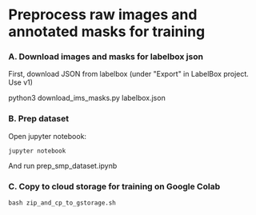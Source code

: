# Preprocess raw images and annotated masks for training

### A. Download images and masks for labelbox json

First, download JSON from labelbox (under "Export" in LabelBox project. Use v1)

python3 download_ims_masks.py labelbox.json

### B. Prep dataset

Open jupyter notebook:
```
jupyter notebook
```

And run prep_smp_dataset.ipynb

### C. Copy to cloud storage for training on Google Colab

```
bash zip_and_cp_to_gstorage.sh
```

